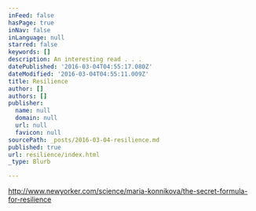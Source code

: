 ```yaml
---
inFeed: false
hasPage: true
inNav: false
inLanguage: null
starred: false
keywords: []
description: An interesting read . . .
datePublished: '2016-03-04T04:55:17.080Z'
dateModified: '2016-03-04T04:55:11.009Z'
title: Resilience
author: []
authors: []
publisher:
  name: null
  domain: null
  url: null
  favicon: null
sourcePath: _posts/2016-03-04-resilience.md
published: true
url: resilience/index.html
_type: Blurb

---
```

http://www.newyorker.com/science/maria-konnikova/the-secret-formula-for-resilience